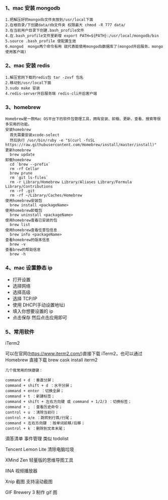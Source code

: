 ### 1、mac 安装 mongodb

    1.把解压好的mongodb文件夹放到/usr/local下面
    2.在根目录/下创建data/db文件夹 权限最大 chmod -R 777 data/
    3.在当前用户目录下创建.bash_profile文件
    4.在.bash_profile文件里新增 export PATH=${PATH}:/usr/local/mongodb/bin
    5.source .bash_profile 使配置生效
    6.mongod  mongo两个命令有用 就代表能使用mongodb数据库了(mongod开启服务，mongo使用客户端)

### 2、mac 安装 redis

    1.解压官网下载的redis包 tar -zxvf 包名
    2.移动到/usr/local下面
    3.sudo make 安装
    4.redis-server开启服务端 redis-cli开启客户端

### 3、homebrew

    Homebrew是一款Mac OS平台下的软件包管理工具，拥有安装、卸载、更新、查看、搜索等很多实用的功能。
    安装homebrew
      首先需要安装xcode-select
      然后执行 /usr/bin/ruby -e "$(curl -fsSL https://raw.githubusercontent.com/Homebrew/install/master/install)"
    更新homebrew
      brew update
    卸载homebrew
      cd `brew --prefix`
      rm -rf Cellar
      brew prune
      rm `git ls-files`
      rm -r Library/Homebrew Library/Aliases Library/Formula Library/Contributions
      rm -rf .git
      rm -rf ~/Library/Caches/Homebrew
    使用homebrew安装包
      brew install <packageName>
    使用homebrew卸载包
      brew uninstall <packageName>
    使用homebrew查看已安装的包
      brew list
    使用homebrew查看任意包信息
      brew info <packageName>
    查看homebrew的版本信息
      brew -v
    查看brew的帮助信息
      brew -h

### 4、mac 设置静态 ip

- 打开设置
- 选择网络
- 选择高级
- 选择 TCP/IP
- 使用 DHCP(手动设置地址)
- 填入你想要设置的 ip
- 点击保存 然后点击应用即可

### 5、常用软件

iTerm2

可以在官网(https://www.iterm2.com/)直接下载 iTerm2，也可以通过 Homebrew 直接下载 brew cask install iterm2

    几个我常用的快捷键：

    command + d ：垂直分屏；
    command + shift + d ：水平分屏；
    command + enter ：切换全屏；
    command + t ：新建标签；
    command + shift + 左右方向键 或 command + 1/2/3 ：切换标签；
    command + ; ：查看历史命令；
    control + u ：清除当前行；
    control + a/e ：跳转到行首/行尾；
    command + 左右方向键 ：按单词前移/后移；
    control + k ：删除到文本末尾；

滴答清单 事件管理 类似 todolist

Tencent Lemon Lite 清除电脑垃圾

XMind Zen 轻量版的思维导图工具

IINA 视频播放器

Xnip 截图 支持滚动截图

GIF Brewery 3 制作 gif 图

